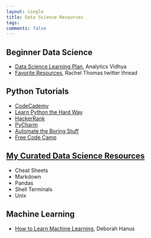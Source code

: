 ```yaml
---
layout: single
title: Data Science Resources
tags: 
comments: false
---
```


## Beginner Data Science
- [Data Science Learning Plan](https://www.analyticsvidhya.com/blog/2017/01/the-most-comprehensive-data-science-learning-plan-for-2017/), Analytics Vidhya
- [Favorite Resources](https://twitter.com/math_rachel/status/967689690328350720), Rachel Thomas twitter thread

## Python Tutorials
- [CodeCademy](https://www.codecademy.com)
- [Learn Python the Hard Way](https://learnpythonthehardway.org/python3/)
- [HackerRank](https://www.hackerrank.com/domains/python)
- [PyCharm](https://www.jetbrains.com/pycharm-edu/)
- [Automate the Boring Stuff](https://automatetheboringstuff.com)
- [Free Code Camp](https://medium.freecodecamp.org/learning-python-from-zero-to-hero-120ea540b567)

## [My Curated Data Science Resources](https://github.com/reshamas/ds_resources)
- Cheat Sheets
- Markdown
- Pandas
- Shell Terminals
- Unix

## Machine Learning
- [How to Learn Machine Learning](https://dhanus.github.io/blog/learn-machine-learning/), Deborah Hanus


